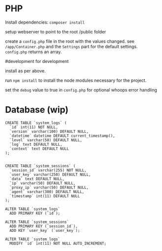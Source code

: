 # PHP
Install dependencies:
`composer install`

setup webserver to point to the root /public folder 

create a `config.php` file in the root with the values changed. see `/app/Container.php` and the `Settings` part for the default settings. `config.php` returns an array. 

#development 
for development 

install as per above. 

run `npm install` to install the node modules necessary for the project. 

set the `debug` value to true in `config.php` for optional whoops error handling 

# Database (wip)

```
CREATE TABLE `system_logs` (
  `id` int(11) NOT NULL,
  `version` varchar(100) DEFAULT NULL,
  `datetime` datetime DEFAULT current_timestamp(),
  `level` varchar(50) DEFAULT NULL,
  `log` text DEFAULT NULL,
  `context` text DEFAULT NULL
);


CREATE TABLE `system_sessions` (
  `session_id` varchar(255) NOT NULL,
  `user_key` varchar(250) DEFAULT NULL,
  `data` text DEFAULT NULL,
  `ip` varchar(50) DEFAULT NULL,
  `proxy_ip` varchar(50) DEFAULT NULL,
  `agent` varchar(300) DEFAULT NULL,
  `timestamp` int(11) DEFAULT NULL
);

ALTER TABLE `system_logs`
  ADD PRIMARY KEY (`id`);

ALTER TABLE `system_sessions`
  ADD PRIMARY KEY (`session_id`),
  ADD KEY `user_key` (`user_key`);

ALTER TABLE `system_logs`
  MODIFY `id` int(11) NOT NULL AUTO_INCREMENT;
```
